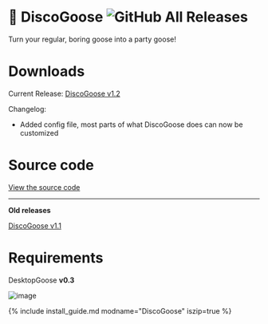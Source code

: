 # 🙂 DiscoGoose ![GitHub All Releases](https://img.shields.io/github/downloads/VeeDeeOh/DiscoGoose/total?logo=github)

Turn your regular, boring goose into a party goose!

# Downloads

Current Release: [DiscoGoose v1.2](https://github.com/VeeDeeOh/DiscoGoose/releases/tag/1.2)

Changelog:

- Added config file, most parts of what DiscoGoose does can now be customized

# Source code

[View the source code](https://github.com/VeeDeeOh/DiscoGoose)

-----
**Old releases**

[DiscoGoose v1.1](https://github.com/VeeDeeOh/DiscoGoose/releases/tag/1.1)

# Requirements

DesktopGoose **v0.3**

![image](https://i.imgur.com/5yZWF32.gif)

{% include install_guide.md modname="DiscoGoose" iszip=true %}
